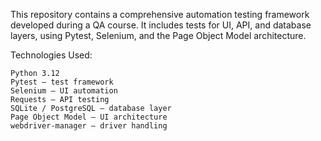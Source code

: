 This repository contains a comprehensive automation testing framework developed during a QA course. It includes tests for UI, API, and database layers, using Pytest, Selenium, and the Page Object Model architecture.

Technologies Used:

    Python 3.12
    Pytest — test framework
    Selenium — UI automation
    Requests — API testing
    SQLite / PostgreSQL — database layer
    Page Object Model — UI architecture
    webdriver-manager — driver handling
